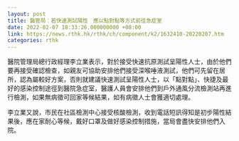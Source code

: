 ```yaml
---
layout: post
title: 醫管局︰若快速測試陽性　應以點對點等方式前往急症室
date: 2022-02-07 18:33:26.000000000 +08:00
link: https://news.rthk.hk/rthk/ch/component/k2/1632410-20220207.htm
categories: rthk
---
```


醫院管理局總行政經理李立業表示，對於接受快速抗原測試呈陽性人士，由於他們要再接受確認檢查，如親友可協助安排他們接受深喉唾液測試，他們可先留在居所，認為屬較好方案，否則就建議快速測試呈陽性人士，以「點對點」、快捷及最好的感染控制途徑到醫院急症室，醫護人員會安排他們到戶外通風分流檢測站再進行檢測，如果無病徵可回家等候結果，如有病徵人士會獲適切處理。

李立業又說，市民在社區檢測中心接受核酸檢測，收到電話短訊得知是初步陽性結果後，應在家耐心等候，戴好口罩及做好感染控制措施，當局會盡快安排他們入院。
